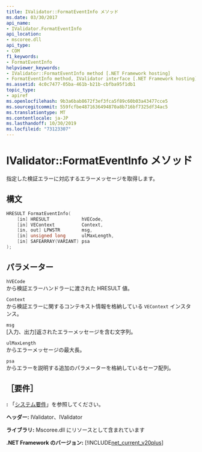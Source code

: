 ```yaml
---
title: IValidator::FormatEventInfo メソッド
ms.date: 03/30/2017
api_name:
- IValidator.FormatEventInfo
api_location:
- mscoree.dll
api_type:
- COM
f1_keywords:
- FormatEventInfo
helpviewer_keywords:
- IValidator::FormatEventInfo method [.NET Framework hosting]
- FormatEventInfo method, IValidator interface [.NET Framework hosting]
ms.assetid: 4c0c7477-05ba-461b-b21b-cbfba95f1db1
topic_type:
- apiref
ms.openlocfilehash: 9b3a6bab8672f3ef3fca5f89c60b03a43477cce5
ms.sourcegitcommit: 559fcfbe4871636494870a8b716bf7325df34ac5
ms.translationtype: MT
ms.contentlocale: ja-JP
ms.lasthandoff: 10/30/2019
ms.locfileid: "73123307"
---
```

# <a name="ivalidatorformateventinfo-method"></a>IValidator::FormatEventInfo メソッド
指定した検証エラーに対応するエラーメッセージを取得します。  
  
## <a name="syntax"></a>構文  
  
```cpp  
HRESULT FormatEventInfo(  
    [in] HRESULT            hVECode,  
    [in] VEContext          Context,  
    [in, out] LPWSTR        msg,  
    [in] unsigned long      ulMaxLength,  
    [in] SAFEARRAY(VARIANT) psa  
);  
```  
  
## <a name="parameters"></a>パラメーター  
 `hVECode`  
 から検証エラーハンドラーに渡された HRESULT 値。  
  
 `Context`  
 から検証エラーに関するコンテキスト情報を格納している `VEContext` インスタンス。  
  
 `msg`  
 [入力、出力]返されたエラーメッセージを含む文字列。  
  
 `ulMaxLength`  
 からエラーメッセージの最大長。  
  
 `psa`  
 からエラーを説明する追加のパラメーターを格納しているセーフ配列。  
  
## <a name="requirements"></a>［要件］  
 **:** 「[システム要件](../../../../docs/framework/get-started/system-requirements.md)」を参照してください。  
  
 **ヘッダー:** IValidator、IValidator  
  
 **ライブラリ:** Mscoree.dll にリソースとして含まれています  
  
 **.NET Framework のバージョン:** [!INCLUDE[net_current_v20plus](../../../../includes/net-current-v20plus-md.md)]  
